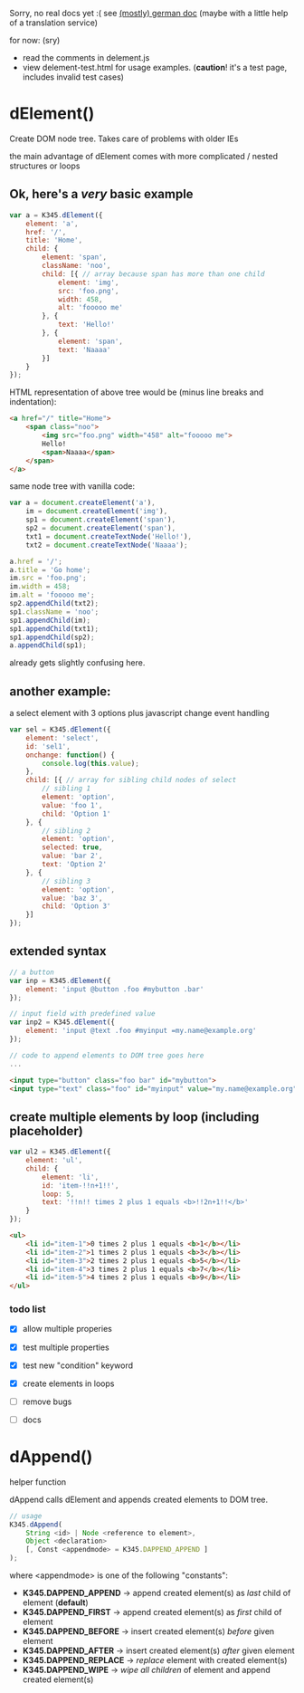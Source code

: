 
Sorry, no real docs yet :(
see [(mostly) german doc](http://javascript.knrs.de/K345/delement/)
(maybe with a little help of a translation service)

for now: (sry)
* read the comments in delement.js
* view delement-test.html for usage examples.  (**caution**! it's a test page, includes invalid test cases)



# dElement()
Create DOM node tree. Takes care of problems with older IEs

the main advantage of dElement comes with more complicated / nested structures or loops

## Ok, here's  a _very_ basic example

```javascript
var a = K345.dElement({
    element: 'a',
    href: '/',
    title: 'Home',
    child: {
        element: 'span',
        className: 'noo',
        child: [{ // array because span has more than one child
            element: 'img',
            src: 'foo.png',
            width: 458,
            alt: 'fooooo me'
        }, {
            text: 'Hello!'
        }, {
            element: 'span',
            text: 'Naaaa'
        }]
    }
});
```
HTML representation of above tree would be (minus line breaks and indentation):

```html
<a href="/" title="Home">
    <span class="noo">
        <img src="foo.png" width="458" alt="fooooo me">
        Hello!
        <span>Naaaa</span>
    </span>
</a>
```

same node tree with vanilla code:

```javascript
var a = document.createElement('a'),
    im = document.createElement('img'),
    sp1 = document.createElement('span'),
    sp2 = document.createElement('span'),
    txt1 = document.createTextNode('Hello!'),
    txt2 = document.createTextNode('Naaaa');

a.href = '/';
a.title = 'Go home';
im.src = 'foo.png';
im.width = 458;
im.alt = 'fooooo me';
sp2.appendChild(txt2);
sp1.className = 'noo';
sp1.appendChild(im);
sp1.appendChild(txt1);
sp1.appendChild(sp2);
a.appendChild(sp1);
```

already gets slightly confusing here.

## another example:

a select element with 3 options plus javascript change event handling

```javascript
var sel = K345.dElement({
    element: 'select',
    id: 'sel1',
    onchange: function() {
        console.log(this.value);
    },
    child: [{ // array for sibling child nodes of select
        // sibling 1
        element: 'option',
        value: 'foo 1',
        child: 'Option 1'
    }, {
        // sibling 2
        element: 'option',
        selected: true,
        value: 'bar 2',
        text: 'Option 2'
    }, {
        // sibling 3
        element: 'option',
        value: 'baz 3',
        child: 'Option 3'
    }]
});
```

## extended syntax
```javascript
// a button
var inp = K345.dElement({
    element: 'input @button .foo #mybutton .bar'
});

// input field with predefined value
var inp2 = K345.dElement({
    element: 'input @text .foo #myinput =my.name@example.org'
});

// code to append elements to DOM tree goes here
...
```
```html
<input type="button" class="foo bar" id="mybutton">
<input type="text" class="foo" id="myinput" value="my.name@example.org">
```

## create multiple elements by loop (including placeholder)
```javascript
var ul2 = K345.dElement({
    element: 'ul',
    child: {
        element: 'li',
        id: 'item-!!n+1!!',
        loop: 5,
        text: '!!n!! times 2 plus 1 equals <b>!!2n+1!!</b>'
    }
});
```
```html
<ul>
    <li id="item-1">0 times 2 plus 1 equals <b>1</b></li>
    <li id="item-2">1 times 2 plus 1 equals <b>3</b></li>
    <li id="item-3">2 times 2 plus 1 equals <b>5</b></li>
    <li id="item-4">3 times 2 plus 1 equals <b>7</b></li>
    <li id="item-5">4 times 2 plus 1 equals <b>9</b></li>
</ul>
```

### todo list
- [X] allow multiple properies
- [X] test multiple properties
- [X] test new "condition" keyword
- [X] create elements in loops
- [ ] remove bugs
- [ ] docs


# dAppend()
helper function

dAppend calls dElement and appends created elements to DOM tree.

```javascript
// usage
K345.dAppend(
    String <id> | Node <reference to element>,
    Object <declaration>
    [, Const <appendmode> = K345.DAPPEND_APPEND ]
);
```

where &lt;appendmode> is one of the following "constants":

* __K345.DAPPEND_APPEND__  -> append created element(s) as _last_ child of element (__default__)
* __K345.DAPPEND_FIRST__   -> append created element(s) as _first_ child of element
* __K345.DAPPEND_BEFORE__  -> insert created element(s) _before_ given element
* __K345.DAPPEND_AFTER__   -> insert created element(s) _after_ given element
* __K345.DAPPEND_REPLACE__ -> _replace_ element with created element(s)
* __K345.DAPPEND_WIPE__    -> _wipe all children_ of element and append created element(s)



